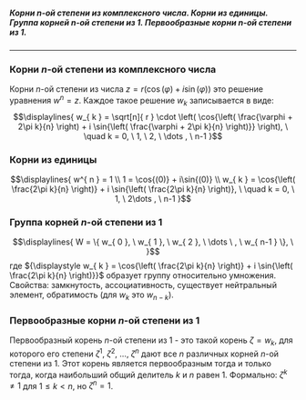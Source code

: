 ##### Корни n-ой степени из комплексного числа. Корни из единицы. Группа корней n-ой степени из 1. Первообразные корни n-ой степени из 1.
---
### Корни ${\displaystyle n}$-ой степени из комплексного числа
Корни ${\displaystyle n}$-ой степени из числа ${\displaystyle z = r(\cos{(\varphi)}+i\sin{(\varphi)})}$ это решение уравнения ${\displaystyle w^{ n } = z}$. Каждое такое решение ${\displaystyle w_{ k }}$ записывается в виде:
$$\displaylines{
w_{ k } = \sqrt[n]{ r } \cdot  \left( \cos{\left( \frac{\varphi + 2\pi k}{n}  \right) + i \sin{\left( \frac{\varphi + 2\pi k}{n}  \right)}} \right), \  \quad  k = 0, \  1, \  2, \  \dots , \   n-1
}$$
### Корни из единицы
$$\displaylines{
w^{ n } = 1 \\
1 = \cos{(0)} + i\sin{(0)} \\
w_{ k } = \cos{\left( \frac{2\pi k}{n} \right)} + i \sin{\left( \frac{2\pi k}{n} \right)}, \   \quad k = 0, \  1, \  2\dots , \  n-1
}$$
### Группа корней ${\displaystyle n}$-ой степени из 1
$$\displaylines{
W = \{ w_{ 0 }, \  w_{ 1 }, \   w_{ 2 }, \ \dots \ , \   w_{ n-1 } \}, \  
}$$
где ${\displaystyle w_{ k } = \cos{\left( \frac{2\pi k}{n} \right)} + i \sin{\left( \frac{2\pi k}{n} \right)}}$ образует группу относительно умножения.
Свойства: замкнутость, ассоциативность, существует нейтральный элемент, обратимость (для ${\displaystyle w_{ k }}$ это ${\displaystyle w_{ n-k }}$).

### Первообразные корни ${\displaystyle n}$-ой степени из 1
Первообразный корень ${\displaystyle n}$-ой степени из 1 - это такой корень ${\displaystyle \zeta = w_{ k }}$, для которого его степени ${\displaystyle \zeta^{ 1 }, \  \zeta ^{ 2 }, \ \dots, \ \zeta^{ n }}$ дают все ${\displaystyle n}$ различных корней ${\displaystyle n}$-ой степени из 1.
Этот корень является первообразным тогда и только тогда, когда наибольший общий делитель ${\displaystyle k}$ и ${\displaystyle n}$ равен ${\displaystyle 1}$. 
Формально: ${\displaystyle \zeta^{ k } \neq 1}$ для ${\displaystyle 1 \leq k < n}$, но ${\displaystyle \zeta ^{ n } = 1}$.